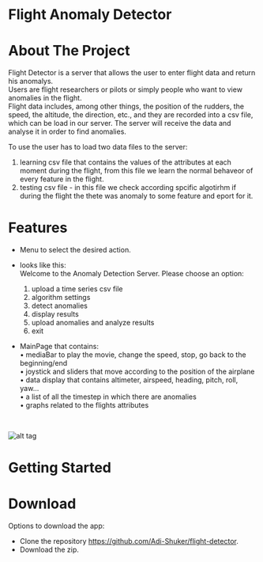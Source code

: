 # Flight Anomaly Detector

# About The Project

Flight Detector is a server that allows the user to enter flight data and return his anomalys.<br>
Users are flight researchers or pilots or simply people who want to view anomalies in the flight.<br>
Flight data includes, among other things, the position of the rudders, the speed, the altitude, the direction, etc., and they are recorded into a csv file, which can be load
in our server. The server will receive the data and analyse it in order to find anomalies.<br>

To use the user has to load two data files to the server: 
1) learning csv file that contains the values of the attributes at each moment during the flight, from this file we learn the normal behaveor of every feature in the flight.
2) testing csv file - in this file we check according spcific algotirhm if during the flight the thete was anomaly to some feature and eport for it.

# Features

* Menu to select the desired action.<br>
* looks like this:<br>
    Welcome to the Anomaly Detection Server.
    Please choose an option:
    1. upload a time series csv file
    2. algorithm settings
    3. detect anomalies
    4. display results
    5. upload anomalies and analyze results
    6. exit
* MainPage that contains:<br>
 • mediaBar to play the movie, change the speed, stop, go back to the beginning/end<br>
 • joystick and sliders that move according to the position of the airplane<br>
 • data display that contains altimeter, airspeed, heading, pitch, roll, yaw... <br>
 • a list of all the timestep in which there are anomalies<br>
 • graphs related to the flights attributes<br>

   <br>
 ![alt tag](https://user-images.githubusercontent.com/81378726/114765868-5c927e80-9d6e-11eb-8d67-b622cb773e00.jpg)
   <br>

# Getting Started
# Download

Options to download the app: 
- Clone the repository https://github.com/Adi-Shuker/flight-detector.
- Download the zip.


